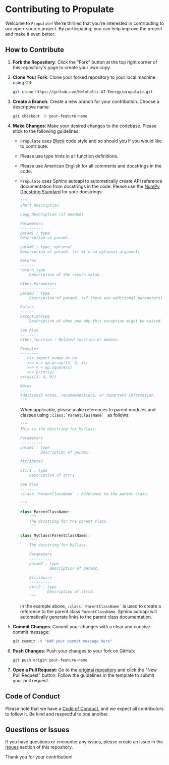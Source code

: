 # Contributing to Propulate

Welcome to ``Propulate``! We're thrilled that you're interested in contributing to our open-source project. 
By participating, you can help improve the project and make it even better. 

## How to Contribute

1. **Fork the Repository**: Click the "Fork" button at the top right corner of this repository's page to create your own copy.

2. **Clone Your Fork**: Clone your forked repository to your local machine using Git:
   ```bash
   git clone https://github.com/Helmholtz-AI-Energy/propulate.git
   ```

3. **Create a Branch**: Create a new branch for your contribution. Choose a descriptive name:
   ```bash
   git checkout -b your-feature-name
   ```

4. **Make Changes**: Make your desired changes to the codebase. Please stick to the following guidelines: 
   * `Propulate` uses [*Black*](https://black.readthedocs.io/en/stable/the_black_code_style/current_style.html) code style and so should you if you would like to contribute.
   * Please use type hints in all function definitions.
   * Please use American English for all comments and docstrings in the code.
   * `Propulate` uses Sphinx autoapi to automatically create API reference documentation from docstrings in the code. 
     Please use the [NumPy Docstring Standard](https://numpydoc.readthedocs.io/en/latest/format.html) for your docstrings:
      
     ```python
     """
     Short Description

     Long Description (if needed)

     Parameters
     ----------
     param1 : type
     Description of param1.

     param2 : type, optional
     Description of param2. (if it's an optional argument)

     Returns
     -------
     return_type
         Description of the return value.

     Other Parameters
     ----------------
     param3 : type
         Description of param3. (if there are additional parameters)

     Raises
     ------
     ExceptionType
         Description of when and why this exception might be raised.

     See Also
     --------
     other_function : Related function or module.

     Examples
     --------
        >>> import numpy as np
        >>> x = np.array([1, 2, 3])
        >>> y = np.square(x)
        >>> print(y)
     array([1, 4, 9])

     Notes
     -----
     Additional notes, recommendations, or important information.
     """
     ```
     When applicable, please make references to parent modules and classes using ```:class:`ParentClassName` ```
as follows:
   
     ```python
     """
     This is the docstring for MyClass.

     Parameters
     ----------
     param1 : type
              Description of param1.

     Attributes
     ----------
     attr1 : type
         Description of attr1.

     See Also
     --------
     :class:`ParentClassName` : Reference to the parent class.

     """

     class ParentClassName:
         """
         The docstring for the parent class.
         """
    
     class MyClass(ParentClassName):
         """
         The docstring for MyClass.
    
         Parameters
         ----------
         param2 : type
                  Description of param2.
        
         Attributes
         ----------
         attr2 : type
                 Description of attr2.
         """
     ```
     In the example above, ``` :class:`ParentClassName` ``` is used to create a reference to the parent class `ParentClassName`. 
     Sphinx autoapi will automatically generate links to the parent class documentation.
   
        
5. **Commit Changes**: Commit your changes with a clear and concise commit message:
   ```bash
   git commit -m "Add your commit message here"
   ```

6. **Push Changes**: Push your changes to your fork on GitHub:
   ```bash
   git push origin your-feature-name
   ```

7. **Open a Pull Request**: Go to the [original repository](https://github.com/Helmholtz-AI-Energy/propulate.git) and click the "New Pull Request" button. Follow the guidelines in the template to submit your pull request.

## Code of Conduct

Please note that we have a [Code of Conduct](CODE_OF_CONDUCT.md), and we expect all contributors to follow it. Be kind and respectful to one another.

## Questions or Issues

If you have questions or encounter any issues, please create an issue in the [Issues](https://github.com/Helmholtz-AI-Energy/propulate/issues) section of this repository.

Thank you for your contribution!